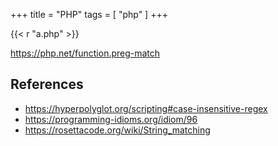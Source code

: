 +++
title = "PHP"
tags = [ "php" ]
+++

{{< r "a.php" >}}

<https://php.net/function.preg-match>

## References

- <https://hyperpolyglot.org/scripting#case-insensitive-regex>
- <https://programming-idioms.org/idiom/96>
- <https://rosettacode.org/wiki/String_matching>
